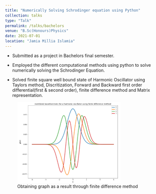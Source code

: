 ```yaml
---
title: "Numerically Solving Schrodinger equation using Python"
collection: talks
type: "Talk"
permalink: /talks/bachelors
venue: "B.Sc(Honours)Physics"
date: 2021-07-01
location: "Jamia Millia Islamia"
---
```

* Submitted as a project in Bachelors final semester.

* Employed the different computational methods using python to solve numerically solving the Schrodinger Equation.

* Solved finite square well bound state of Harmonic Oscillator using Taylors method, Discritization, Forward and Backward first order differential(first & second order), finite difference method and Matrix representation.

<figure>
  <img src="/images/Jmiproject.png" alt="Trulli" style="width:80%">
  <figcaption>Obtaining graph as a result through finite difference method</figcaption>
</figure>
